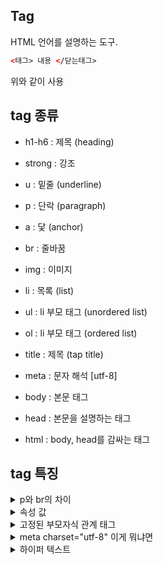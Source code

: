## Tag

HTML 언어를 설명하는 도구.  
```html
<태그> 내용 </닫는태그>
```
위와 같이 사용

## tag 종류

- h1-h6 : 제목 (heading)
- strong : 강조
- u : 밑줄 (underline)

- p : 단락 (paragraph)

- a : 닻 (anchor)
- br : 줄바꿈

- img : 이미지

- li : 목록 (list)
- ul : li 부모 태그 (unordered list)
- ol : li 부모 태그 (ordered list)

- title : 제목 (tap title)
- meta : 문자 해석 [utf-8]
- body : 본문 태그
- head : 본문을 설명하는 태그
- html : body, head를 감싸는 태그

## tag 특징


<details>
<summary>p와 br의 차이</summary>
'p'와 'br'은 줄바꿈의 역할을 하지만 다르다.<br> 
'p'태그는 여는 태그와 닫는 태그 두개를 사용하지만 'br'태그는 하나만 사용하면 줄바꿈이 된다.<br>
그 부분에서는 'br' 태그가 편리하지만 'p'와 같이 여닫는 태그에는 style을 적용시킬 수 있다.<br>
</details>

<details>
<summary>속성 값</summary>
- 'img' 태그에 속성값을 적용할 수 있다.<br>
'src = (주소)' 속성 값을 이용하여 이미지를 불러올 수 있다.<br><br>
- 'a' 태그에서도 좌표, 주소를 가르키는 속성값을 넣는다.<br>
'href = (주소)' 와 같이 사용하여 하이퍼링크를 걸어줄 수 있다.<br><br>

뿐만 아니라 width, size 등등 다양한 속성값이 존재한다.<br>
아마 css에서 배울 듯 하다.<br>
</details>

<details>
<summary>고정된 부모자식 관계 태그</summary>
'li' 태그는 리스트를 나타내는 태그이다<br>
해당 태그를 사용할 때, 'ul', 'ol' 로 감싸줘 li에 속성을 부여할 수 있다.<br>
목록끼리 구분을 하기 위한 경계의 역할을 해주는 것이다.<br><br>
'html' 태그 또한 'body', 'head' 태그를 감싸는 역할이다.<br>
</details>

<details>
<summary>meta charset="utf-8" 이게 뭐냐면</summary>
언어가 저장된 방식대로 다시 해석해줘야 하는 것<br>
영어로 썼는데 자판 그대로 한글로 나오면 읽기 굉장히 힘듬<br>
그것처럼 __UTF-8__이라는 형식으로 썼기 때문에 UTF-8 형식으로 해석해서 표시하라는 뜻<br>
</details>

<details>
<summary>하이퍼 텍스트</summary>
HTML의 HT가 Hyper Text를 의미한다.<br>
'a' 태그에서 하이퍼링크 속성을 사용할 수 있다.<br>
'href' (HyperText Reference) 속성을 사용하여 a 태그를 클릭하여 링크를 걸 수 있는 것이다.<br>
'href'는 link의 목적지를 가르키는 중요한 속성이다.<br><br>
'target' 속성을 이용하여 현재 또는 새로운 탭, 브라우저에 링크되도록 할 수 있다.<br>
</details>
